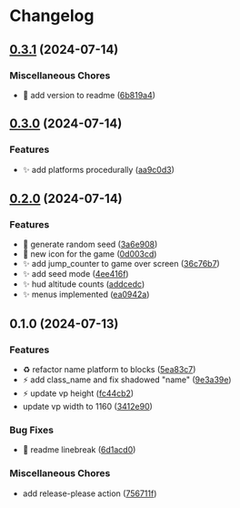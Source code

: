# Changelog

## [0.3.1](https://github.com/T1b4lt/AtomicJump/compare/v0.3.0...v0.3.1) (2024-07-14)


### Miscellaneous Chores

* :memo: add version to readme ([6b819a4](https://github.com/T1b4lt/AtomicJump/commit/6b819a4441f6964e7a96a4d802f24ab0bd4f59ba))

## [0.3.0](https://github.com/T1b4lt/AtomicJump/compare/v0.2.0...v0.3.0) (2024-07-14)


### Features

* :sparkles: add platforms procedurally ([aa9c0d3](https://github.com/T1b4lt/AtomicJump/commit/aa9c0d34c9c1770d92dc96972a4356dda97e9cfd))

## [0.2.0](https://github.com/T1b4lt/AtomicJump/compare/v0.1.0...v0.2.0) (2024-07-14)


### Features

* :dizzy: generate random seed ([3a6e908](https://github.com/T1b4lt/AtomicJump/commit/3a6e908e04fc0d2d83aba67fcf3320eb97a01322))
* :lipstick: new icon for the game ([0d003cd](https://github.com/T1b4lt/AtomicJump/commit/0d003cd437721b422aedda824ad59b71374de4b1))
* :sparkles: add jump_counter to game over screen ([36c76b7](https://github.com/T1b4lt/AtomicJump/commit/36c76b746fd767993cea97dbbe36609e99307991))
* :sparkles: add seed mode ([4ee416f](https://github.com/T1b4lt/AtomicJump/commit/4ee416fc0b133027c51041d72cf2bc6eda72a2b0))
* :sparkles: hud altitude counts ([addcedc](https://github.com/T1b4lt/AtomicJump/commit/addcedc4f4cf452d77ecf120abaa6f4fd40cf63b))
* :sparkles: menus implemented ([ea0942a](https://github.com/T1b4lt/AtomicJump/commit/ea0942a2b6cd45b1685633c8d6f3b7ecf5be3ac1))

## 0.1.0 (2024-07-13)


### Features

* :recycle: refactor name platform to blocks ([5ea83c7](https://github.com/T1b4lt/AtomicJump/commit/5ea83c7080ddacbe69be371691e397375aabfd56))
* :zap: add class_name and fix shadowed "name" ([9e3a39e](https://github.com/T1b4lt/AtomicJump/commit/9e3a39e813fbb564e90eeb343d992a841221fe09))
* :zap: update vp height ([fc44cb2](https://github.com/T1b4lt/AtomicJump/commit/fc44cb205bc59a07d861da7b1181f6433e3c0c15))
* update vp width to 1160 ([3412e90](https://github.com/T1b4lt/AtomicJump/commit/3412e90e8817dca79de64c35f6123a43df39a9ae))


### Bug Fixes

* :memo: readme linebreak ([6d1acd0](https://github.com/T1b4lt/AtomicJump/commit/6d1acd06d6c85a392fb347e10a3c5e724b85d196))


### Miscellaneous Chores

* add release-please action ([756711f](https://github.com/T1b4lt/AtomicJump/commit/756711f3a2651ee3aa86a05c6ab09507ecb9809b))
